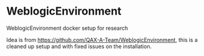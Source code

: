 # WeblogicEnvironment
WeblogicEnvironment docker setup for research

Idea is from https://github.com/QAX-A-Team/WeblogicEnvironment, this is a cleaned up setup and with fixed issues on the installation.
